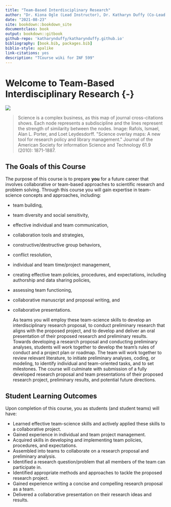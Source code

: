 ```yaml
--- 
title: "Team-Based Interdisciplinary Research"
author: "Dr. Kiona Ogle (Lead Instructor), Dr. Katharyn Duffy (Co-Lead Instructor), & Dr. Kimberly Samuels-Crow (Contributing Instructor)"
date: "2021-08-23"
site: bookdown::bookdown_site
documentclass: book
output: bookdown::gitbook
github-repo: 'katharynduffy/katharynduffy.github.io'
bibliography: [book.bib, packages.bib]
biblio-style: apalike
link-citations: yes
description: "TCourse wiki for INF 599"
---
```

# Welcome to Team-Based Interdisciplinary Research {-}


![](/Users/kdw223/Research/TeamBasedResearch/images/intro_1.jpeg)

> Science is a complex business, as this map of journal cross-citations shows. Each node represents a subdiscipline and the lines represent the strength of similarity between the nodes. Image: Rafols, Ismael, Alan L. Porter, and Loet Leydesdorff. "Science overlay maps: A new tool for research policy and library management." Journal of the American Society for information Science and Technology 61.9 (2010): 1871-1887.

## The Goals of this Course

The purpose of this course is to prepare **you** for a future career that involves collaborative or team-based approaches to scientific research and problem solving. Through this course you will gain expertise in team-science concepts and approaches, including:

- team building,
- team diversity and social sensitivity,
- effective individual and team communication,
- collaboration tools and strategies,
- constructive/destructive group behaviors,
- conflict resolution,
- individual and team time/project management,
- creating effective team policies, procedures, and expectations, including authorship and data sharing policies,
- assessing team functioning,
- collaborative manuscript and proposal writing, and
- collaborative presentations.

  As teams you will employ these team-science skills to develop an interdisciplinary research proposal, to conduct preliminary research that aligns with the proposed project, and to develop and deliver an oral presentation of their proposed research and preliminary results. Towards developing a research proposal and conducting preliminary analyses, students will work together to develop the team’s rules of conduct and a project plan or roadmap. The team will work together to review relevant literature, to initiate preliminary analyses, coding, or modeling, to identify individual and team-oriented tasks, and to set milestones. The course will culminate with submission of a fully developed research proposal and team presentations of their proposed research project, preliminary results, and potential future directions.
  
## Student Learning Outcomes

Upon completion of this course, you as students (and student teams) will have:

- Learned effective team-science skills and actively applied these skills to a collaborative project.
- Gained experience in individual and team project management.
- Acquired skills in developing and implementing team policies, procedures, and expectations.
- Assembled into teams to collaborate on a research proposal and preliminary analysis.
- Identified a research question/problem that all members of the team can participate in.
- Identified appropriate methods and approaches to tackle the proposed research project.
- Gained experience writing a concise and compelling research proposal as a team.
- Delivered a collaborative presentation on their research ideas and results.

